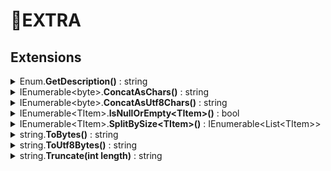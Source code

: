 # 🧩EXTRA

## Extensions
<details>
<summary>
Enum.<b>GetDescription()</b> : string
</summary>

```csharp
enum MyEnum
{
  [Description("e 1")]
  E1,
  E2,
}

MyEnum.E1.GetDescription() // "e 1"
MyEnum.E2.GetDescription() // "E2"
```
</details>

<details>
<summary>
IEnumerable&lt;byte&gt;.<b>ConcatAsChars()</b> : string
</summary>

```csharp
[].ConcatAsChars() // ""
[65].ConcatAsChars() // "A"
```
</details>

<details>
<summary>
IEnumerable&lt;byte&gt;.<b>ConcatAsUtf8Chars()</b> : string
</summary>

```csharp
[].ConcatAsUtf8Chars() // ""
[208, 175].ConcatAsUtf8Chars() // "Я"
```
</details>

<details>
<summary>
IEnumerable&lt;TItem&gt;.<b>IsNullOrEmpty&lt;TItem&gt;()</b> : bool
</summary>

```csharp
(null as byte[]).IsNullOrEmpty() // true
[].IsNullOrEmpty() // true
[1].IsNullOrEmpty() // false
```
</details>

<details>
<summary>
IEnumerable&lt;TItem&gt;.<b>SplitBySize&lt;TItem&gt;()</b> : IEnumerable&lt;List&lt;TItem&gt;&gt;
</summary>

```csharp
[].SplitBySize(0) // ArgumentOutOfRangeException
[].SplitBySize(2) // []
[1].SplitBySize(2) // [[1]]
[1, 2].SplitBySize(2) // [[1, 2]]
[1, 2, 3].SplitBySize(2) // [[1, 2], [3]]
```
</details>

<details>
<summary>
string.<b>ToBytes()</b> : string
</summary>

```csharp
"".ToBytes() // []
"A".ToBytes() // [65]
```
</details>

<details>
<summary>
string.<b>ToUtf8Bytes()</b> : string
</summary>

```csharp
"".ToUtf8Bytes() // []
"Я".ToUtf8Bytes() // [208, 175]
```
</details>

<details>
<summary>
string.<b>Truncate(int length)</b> : string
</summary>

```csharp
"".Truncate(1) // ""
"a".Truncate(1) // "a"
"ab".Truncate(1) // "a"
```
</details>
